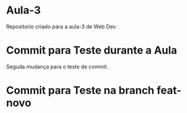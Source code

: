 # Aula-3
Repositorio criado para a aula-3 de Web Dev.

# Commit para Teste durante a Aula

Seguda mudança para o teste de commit.

# Commit para Teste na branch feat-novo